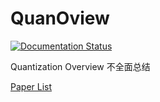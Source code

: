 # QuanOview
[![Documentation Status](https://readthedocs.org/projects/quanoview/badge/?version=latest)](https://quanoview.readthedocs.io/en/latest/?badge=latest)

Quantization Overview 不全面总结

[Paper List](source/_index/paper_list.md)
